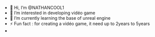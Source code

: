 - 👋 Hi, I’m @NATHANCOOL1
- 👀 I’m interested in developing vidéo game
- 🌱 I’m currently learning the base of unreal engine
- ⚡ Fun fact : for creating a vidéo game, it need up to 2years to 5years
- 

<!---
NATHANCOOL1/NATHANCOOL1 is a ✨ special ✨ repository because its `README.md` (this file) appears on your GitHub profile.
You can click the Preview link to take a look at your changes.
--->
